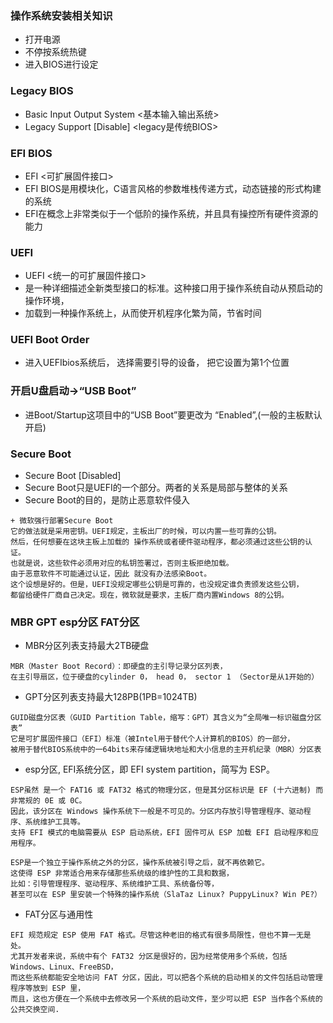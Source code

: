 ### 操作系统安装相关知识
+ 打开电源 
+ 不停按系统热键<F2>
+ 进入BIOS进行设定

### Legacy BIOS
+ Basic Input Output System             <基本输入输出系统>
+ Legacy Support    [Disable]           <legacy是传统BIOS>

### EFI BIOS
+ EFI <Extensible Firmware Interface>         <可扩展固件接口>
+ EFI BIOS是用模块化，C语言风格的参数堆栈传递方式，动态链接的形式构建的系统
+ EFI在概念上非常类似于一个低阶的操作系统，并且具有操控所有硬件资源的能力

### UEFI
+ UEFI<Unified Extensible Firmware Interface> <统一的可扩展固件接口> 
+ 是一种详细描述全新类型接口的标准。这种接口用于操作系统自动从预启动的操作环境，
+ 加载到一种操作系统上，从而使开机程序化繁为简，节省时间

### UEFI Boot Order
+ 进入UEFIbios系统后， 选择需要引导的设备， 把它设置为第1个位置

### 开启U盘启动->“USB Boot”
+ 进Boot/Startup这项目中的“USB Boot”要更改为 “Enabled”,(一般的主板默认开启)

### Secure Boot
+ Secure Boot       [Disabled]
+ Secure Boot只是UEFI的一个部分。两者的关系是局部与整体的关系
+ Secure Boot的目的，是防止恶意软件侵入
```
+ 微软强行部署Secure Boot
它的做法就是采用密钥。UEFI规定，主板出厂的时候，可以内置一些可靠的公钥。
然后，任何想要在这块主板上加载的 操作系统或者硬件驱动程序，都必须通过这些公钥的认证。
也就是说，这些软件必须用对应的私钥签署过，否则主板拒绝加载。
由于恶意软件不可能通过认证，因此 就没有办法感染Boot。
这个设想是好的。但是，UEFI没规定哪些公钥是可靠的，也没规定谁负责颁发这些公钥，
都留给硬件厂商自己决定。现在，微软就是要求，主板厂商内置Windows 8的公钥。
```


### MBR GPT esp分区 FAT分区
+ MBR分区列表支持最大2TB硬盘
```
MBR（Master Boot Record）：即硬盘的主引导记录分区列表，
在主引导扇区，位于硬盘的cylinder 0， head 0， sector 1 （Sector是从1开始的）
```
+ GPT分区列表支持最大128PB(1PB=1024TB)
```
GUID磁盘分区表（GUID Partition Table，缩写：GPT）其含义为“全局唯一标识磁盘分区表”
它是可扩展固件接口（EFI）标准（被Intel用于替代个人计算机的BIOS）的一部分，
被用于替代BIOS系统中的一64bits来存储逻辑块地址和大小信息的主开机纪录（MBR）分区表
```

+ esp分区, EFI系统分区，即 EFI system partition，简写为 ESP。
```
ESP虽然 是一个 FAT16 或 FAT32 格式的物理分区，但是其分区标识是 EF (十六进制) 而非常规的 0E 或 0C。
因此，该分区在 Windows 操作系统下一般是不可见的。分区内存放引导管理程序、驱动程序、系统维护工具等。
支持 EFI 模式的电脑需要从 ESP 启动系统，EFI 固件可从 ESP 加载 EFI 启动程序和应用程序。

ESP是一个独立于操作系统之外的分区，操作系统被引导之后，就不再依赖它。
这使得 ESP 非常适合用来存储那些系统级的维护性的工具和数据，
比如：引导管理程序、驱动程序、系统维护工具、系统备份等，
甚至可以在 ESP 里安装一个特殊的操作系统（SlaTaz Linux? PuppyLinux? Win PE?）
```

+ FAT分区与通用性
```
EFI 规范规定 ESP 使用 FAT 格式。尽管这种老旧的格式有很多局限性，但也不算一无是处。
尤其开发者来说，系统中有个 FAT32 分区是很好的，因为经常使用多个系统，包括 Windows、Linux、FreeBSD，
而这些系统都能安全地访问 FAT 分区，因此，可以把各个系统的启动相关的文件包括启动管理程序等放到 ESP 里，
而且，这也方便在一个系统中去修改另一个系统的启动文件，至少可以把 ESP 当作各个系统的公共交换空间.
```


